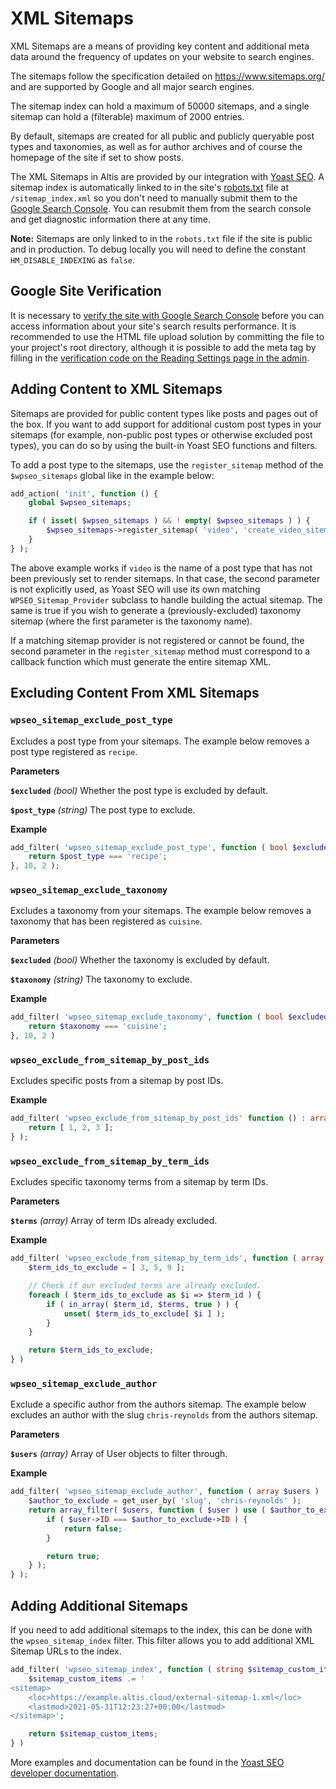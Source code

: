 # XML Sitemaps

XML Sitemaps are a means of providing key content and additional meta data around the frequency of updates on your website to search engines.

The sitemaps follow the specification detailed on https://www.sitemaps.org/ and are supported by Google and all major search engines.

The sitemap index can hold a maximum of 50000 sitemaps, and a single sitemap can hold a (filterable) maximum of 2000 entries.

By default, sitemaps are created for all public and publicly queryable post types and taxonomies, as well as for author archives and of course the homepage of the site if set to show posts.

The XML Sitemaps in Altis are provided by our integration with [Yoast SEO](https://developer.yoast.com/features/xml-sitemaps/overview). A sitemap index is automatically linked to in the site's [robots.txt](./robots-txt.md) file at `/sitemap_index.xml` so you don't need to manually submit them to the [Google Search Console](https://search.google.com/search-console/). You can resubmit them from the search console and get diagnostic information there at any time.

**Note:** Sitemaps are only linked to in the `robots.txt` file if the site is public and in production. To debug locally you will need to define the constant `HM_DISABLE_INDEXING` as `false`.

## Google Site Verification

It is necessary to [verify the site with Google Search Console](https://support.google.com/webmasters/answer/9008080?hl=en) before you can access information about your site's search results performance. It is recommended to use the HTML file upload solution by committing the file to your project's root directory, although it is possible to add the meta tag by filling in the [verification code on the Reading Settings page in the admin](admin://options-reading.php).

## Adding Content to XML Sitemaps
Sitemaps are provided for public content types like posts and pages out of the box. If you want to add support for additional custom post types in your sitemaps (for example, non-public post types or otherwise excluded post types), you can do so by using the built-in Yoast SEO functions and filters.

To add a post type to the sitemaps, use the `register_sitemap` method of the `$wpseo_sitemaps` global like in the example below:

```php
add_action( 'init', function () {
	global $wpseo_sitemaps;

	if ( isset( $wpseo_sitemaps ) && ! empty( $wpseo_sitemaps ) ) {
		$wpseo_sitemaps->register_sitemap( 'video', 'create_video_sitemap' );
	}
} );
```

The above example works if `video` is the name of a post type that has not been previously set to render sitemaps. In that case, the second parameter is not explicitly used, as Yoast SEO will use its own matching `WPSEO_Sitemap_Provider` subclass to handle building the actual sitemap. The same is true if you wish to generate a (previously-excluded) taxonomy sitemap (where the first parameter is the taxonomy name).

If a matching sitemap provider is not registered or cannot be found, the second parameter in the `register_sitemap` method must correspond to a callback function which must generate the entire sitemap XML.

## Excluding Content From XML Sitemaps

### `wpseo_sitemap_exclude_post_type`

Excludes a post type from your sitemaps. The example below removes a post type registered as `recipe`.

**Parameters**

**`$excluded`** _(bool)_ Whether the post type is excluded by default.

**`$post_type`** _(string)_ The post type to exclude.

**Example**

```php
add_filter( 'wpseo_sitemap_exclude_post_type', function ( bool $excluded, string $post_type ) : bool {
	return $post_type === 'recipe';
}, 10, 2 );
```

### `wpseo_sitemap_exclude_taxonomy`

Excludes a taxonomy from your sitemaps. The example below removes a taxonomy that has been registered as `cuisine`.

**Parameters**

**`$excluded`** _(bool)_ Whether the taxonomy is excluded by default.

**`$taxonomy`** _(string)_ The taxonomy to exclude.

**Example**

```php
add_filter( 'wpseo_sitemap_exclude_taxonomy', function ( bool $excluded, string $taxonomy ) : bool {
	return $taxonomy === 'cuisine';
}, 10, 2 )
```

### `wpseo_exclude_from_sitemap_by_post_ids`

Excludes specific posts from a sitemap by post IDs.

**Example**

```php
add_filter( 'wpseo_exclude_from_sitemap_by_post_ids' function () : array {
	return [ 1, 2, 3 ];
} );
```

### `wpseo_exclude_from_sitemap_by_term_ids`

Excludes specific taxonomy terms from a sitemap by term IDs.

**Parameters**

**`$terms`** _(array)_ Array of term IDs already excluded.

**Example**

```php
add_filter( 'wpseo_exclude_from_sitemap_by_term_ids', function ( array $terms ) : array {
	$term_ids_to_exclude = [ 3, 5, 9 ];

	// Check if our excluded terms are already excluded.
	foreach ( $term_ids_to_exclude as $i => $term_id ) {
		if ( in_array( $term_id, $terms, true ) ) {
			unset( $term_ids_to_exclude[ $i ] );
		}
	}

	return $term_ids_to_exclude;
} )
```

### `wpseo_sitemap_exclude_author`

Exclude a specific author from the authors sitemap. The example below excludes an author with the slug `chris-reynolds` from the authors sitemap.

**Parameters**

**`$users`** _(array)_ Array of User objects to filter through.

**Example**

```php
add_filter( 'wpseo_sitemap_exclude_author', function ( array $users ) : array {
	$author_to_exclude = get_user_by( 'slug', 'chris-reynolds' );
	return array_filter( $users, function ( $user ) use ( $author_to_exclude ) : bool {
		if ( $user->ID === $author_to_exclude->ID ) {
			return false;
		}

		return true;
	} );
} );
```

## Adding Additional Sitemaps

If you need to add additional sitemaps to the index, this can be done with the `wpseo_sitemap_index` filter. This filter allows you to add additional XML Sitemap URLs to the index.

```php
add_filter( 'wpseo_sitemap_index', function ( string $sitemap_custom_items ) : string {
	$sitemap_custom_items .= '
<sitemap>
	<loc>https://example.altis.cloud/external-sitemap-1.xml</loc>
	<lastmod>2021-05-31T12:23:27+00:00</lastmod>
</sitemap>';

	return $sitemap_custom_items;
} )
```

More examples and documentation can be found in the [Yoast SEO developer documentation](https://developer.yoast.com/features/xml-sitemaps/api).
